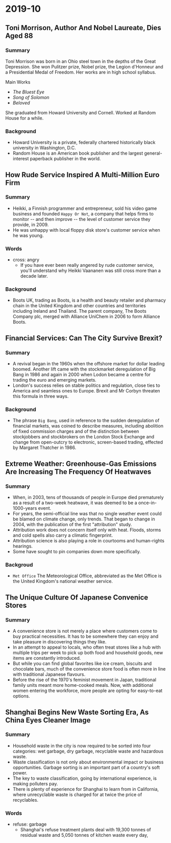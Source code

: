 # 2019-10

## Toni Morrison, Author And Nobel Laureate, Dies Aged 88

### Summary

Toni Morrison was born in an Ohio steel town in the depths of the Great Depression. She won Pulitzer prize, Nobel prize, the Legion d'Honneur and a Presidential Medal of Freedom. Her works are in high school syllabus.

Main Works

- *The Bluest Eye*
- *Song of Solomon*
- *Beloved*

She graduated from Howard University and Cornell. Worked at Random House for a while.

### Background

- Howard University is a private, federally chartered historically black university in Washington, D.C.
- Random House is an American book publisher and the largest general-interest paperback publisher in the world.

## How Rude Service Inspired A Multi-Million Euro Firm

### Summary

- Heikki, a Finnish programmer and entrepreneur, sold his video game business and founded `Happy Or Not`, a company that helps firms to monitor -- and then improve -- the level of customer service they provide, in 2009.
- He was unhappy with local floppy disk store's customer service when he was young.

### Words

- cross: angry
  - If you have ever been really angered by rude customer service, you'll understand why Heikki Vaananen was still cross more than a decade later.

### Background

- Boots UK, trading as Boots, is a health and beauty retailer and pharmacy chain in the United Kingdom and other countries and territories including Ireland and Thailand. The parent company, The Boots Company plc, merged with Alliance UniChem in 2006 to form Alliance Boots.

## Financial Services: Can The City Survive Brexit?

### Summary

- A revival began in the 1960s when the offshore market for dollar leading boomed. Another lift came with the stockmarket deregulation of Big Bang in 1986 and again in 2000 when Lodon became a centre for trading the euro and emerging markets.
- London's success relies on stable politics and regulation, close ties to America and seamless ones to Europe. Brexit and Mr Corbyn threaten this formula in three ways.

### Background

- The phrase `Big Bang`, used in reference to the sudden deregulation of financial markets, was coined to describe measures, including abolition of fixed commission charges and of the distinction between stockjobbers and stockbrokers on the London Stock Exchange and change from open-outcry to electronic, screen-based trading, effected by Margaret Thatcher in 1986.

## Extreme Weather: Greenhouse-Gas Emissions Are Increasing The Frequency Of Heatwaves

### Summary

- When, in 2003, tens of thousands of people in Europe died prematurely as a result of a two-week heatwave, it was deemed to be a once-in-1000-years event.
- For years, the semi-official line was that no single weather event could be blamed on climate change, only trends. That began to change in 2004, with the publication of the first "attribution" study.
- Attribution work does not concern itself only with heat. Floods, storms and cold spells also carry a climatic fingerprint.
- Attribution science is also playing a role in courtooms and human-rights hearings.
- Some have sought to pin companies down more specifically.

### Backgroud

- `Met Office` The Meteorological Office, abbreviated as the Met Office is the United Kingdom's national weather service.

## The Unique Culture Of Japanese Convenice Stores

### Summary

- A convenience store is not merely a place where customers come to buy practical necessities. It has to be somewhere they can enjoy and take pleasure in discovering things they like.
- In an attempt to appeal to locals, who often treat stores like a hub with multiple trips per week to pick up both food and household goods, new items are constantly introduced.
- But while you can find global favorites like ice cream, biscuits and chocolate bars, much of the convenience store food is often more in line with traditional Japanese flavours.
- Before the rise of the 1970's feminist movement in Japan, traditional family units meant more home-cooked meals. Now, with additional women entering the workforce, more people are opting for easy-to-eat options.

## Shanghai Begins New Waste Sorting Era, As China Eyes Cleaner Image

### Summary

- Household waste in the city is now required to be sorted into four categories: wet garbage, dry garbage, recyclable waste and hazardous waste.
- Waste classification is not only about environmental impact or business opportunities. Garbage sorting is an important part of a country's soft power.
- The key to waste classification, going by international experience, is making polluters pay.
- There is plenty of experience for Shanghai to learn from in California, where unrecyclable waste is charged for at twice the price of recyclables.

### Words

- refuse: garbage
  - Shanghai's refuse treatment plants deal with 19,300 tonnes of residual waste and 5,050 tonnes of kitchen waste every day,

